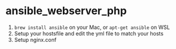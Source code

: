 # ansible_webserver_php

1) `brew install ansible` on your Mac, or `apt-get ansible` on WSL
1) Setup your hostsfile and edit the yml file to match your hosts
2) Setup nginx.conf
